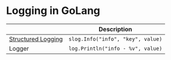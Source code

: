# Logging in GoLang

|                                                | Description                       |
|------------------------------------------------|-----------------------------------|
| [Structured Logging](https://go.dev/blog/slog) | `slog.Info("info", "key", value)` |
| Logger                                         | `log.Println("info - %v", value)` |